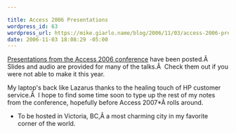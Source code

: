 ```yaml
---

title: Access 2006 Presentations
wordpress_id: 63
wordpress_url: https://mike.giarlo.name/blog/2006/11/03/access-2006-presentations/
date: 2006-11-03 18:08:29 -05:00
---
```

<a href="http://www.access2006.uottawa.ca/?page_id=10" target="_blank">Presentations from the Access 2006 conference</a> have been posted.Â  Slides and audio are provided for many of the talks.Â  Check them out if you were not able to make it this year.

My laptop's back like Lazarus thanks to the healing touch of HP customer service.Â  I hope to find some time soon to type up the rest of my notes from the conference, hopefully before Access 2007*Â rolls around.

* To be hosted in Victoria, BC,Â a most charming city in my favorite corner of the world.

